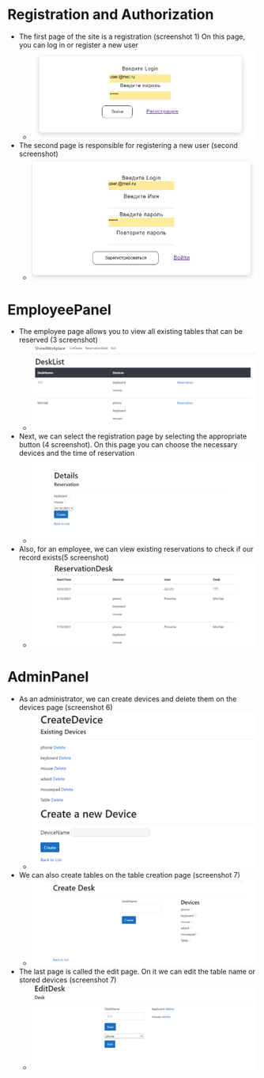# Registration and Authorization

* The first page of the site is a registration (screenshot 1) On this page, you can log in or register a new user
  * ![Image alt](https://github.com/Overlord-12/SharedWorkplace/raw/master/SharedWorkplace/wwwroot/foto/Authorization.png)
* The second page is responsible for registering a new user (second screenshot)
  * ![Image alt](https://github.com/Overlord-12/SharedWorkplace/raw/master/SharedWorkplace/wwwroot/foto/RegistrationPanel.png)
# EmployeePanel
* The employee page allows you to view all existing tables that can be reserved (3 screenshot)
  * ![Image alt](https://github.com/Overlord-12/SharedWorkplace/raw/master/SharedWorkplace/wwwroot/foto/EmployeePanel.png)
* Next, we can select the registration page by selecting the appropriate button (4 screenshot). On this page you can choose the necessary devices and the time of reservation
  * ![Image alt](https://github.com/Overlord-12/SharedWorkplace/raw/master/SharedWorkplace/wwwroot/foto/ReservationPanel.png)
* Also, for an employee, we can view existing reservations to check if our record exists(5 screenshot)
  * ![Image alt](https://github.com/Overlord-12/SharedWorkplace/raw/master/SharedWorkplace/wwwroot/foto/ReservationList.png)
# AdminPanel
* As an administrator, we can create devices and delete them on the devices page (screenshot 6)
  * ![Image alt](https://github.com/Overlord-12/SharedWorkplace/raw/master/SharedWorkplace/wwwroot/foto/CreateDevicePanel.png)
* We can also create tables on the table creation page (screenshot 7)
  * ![Image alt](https://github.com/Overlord-12/SharedWorkplace/raw/master/SharedWorkplace/wwwroot/foto/CreatePanel.png)
* The last page is called the edit page. On it we can edit the table name or stored devices (screenshot 7)
  * ![Image alt](https://github.com/Overlord-12/SharedWorkplace/raw/master/SharedWorkplace/wwwroot/foto/EditPanel.png)
